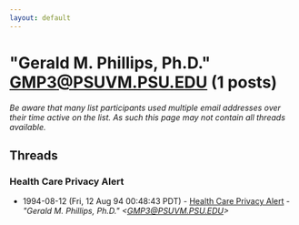 ```yaml
---
layout: default
---
```


# "Gerald M. Phillips, Ph.D." <GMP3@PSUVM.PSU.EDU> (1 posts)

_Be aware that many list participants used multiple email addresses over their time active on the list. As such this page may not contain all threads available._

## Threads

### Health Care Privacy Alert
+ 1994-08-12 (Fri, 12 Aug 94 00:48:43 PDT) - [Health Care Privacy Alert](/archive/1994/08/276a5efdfd59c981098af3bfc5e819d7be59ddabe1d88ce2782da689249ed744) - _"Gerald M. Phillips, Ph.D." \<GMP3@PSUVM.PSU.EDU\>_

